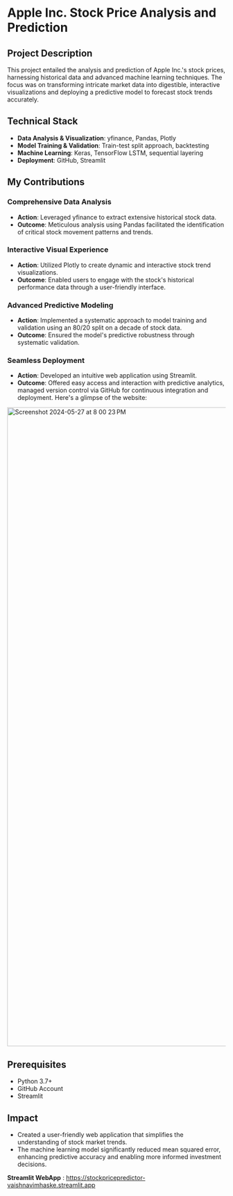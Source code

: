 # Apple Inc. Stock Price Analysis and Prediction

## Project Description
This project entailed the analysis and prediction of Apple Inc.'s stock prices, harnessing historical data and advanced machine learning techniques. The focus was on transforming intricate market data into digestible, interactive visualizations and deploying a predictive model to forecast stock trends accurately.

## Technical Stack
- **Data Analysis & Visualization**: yfinance, Pandas, Plotly
- **Model Training & Validation**: Train-test split approach, backtesting
- **Machine Learning**: Keras, TensorFlow LSTM, sequential layering
- **Deployment**: GitHub, Streamlit

## My Contributions
### Comprehensive Data Analysis
- **Action**: Leveraged yfinance to extract extensive historical stock data.
- **Outcome**: Meticulous analysis using Pandas facilitated the identification of critical stock movement patterns and trends.

### Interactive Visual Experience
- **Action**: Utilized Plotly to create dynamic and interactive stock trend visualizations.
- **Outcome**: Enabled users to engage with the stock's historical performance data through a user-friendly interface.

### Advanced Predictive Modeling
- **Action**: Implemented a systematic approach to model training and validation using an 80/20 split on a decade of stock data.
- **Outcome**: Ensured the model's predictive robustness through systematic validation.

### Seamless Deployment
- **Action**: Developed an intuitive web application using Streamlit.
- **Outcome**: Offered easy access and interaction with predictive analytics, managed version control via GitHub for continuous integration and deployment.
Here's a glimpse of the website:
<img width="1470" alt="Screenshot 2024-05-27 at 8 00 23 PM" src="https://github.com/VMware237/stockpricepredictor/assets/159841485/7f018df9-44fa-4f8f-af74-e360b2708fc9">

## Prerequisites
- Python 3.7+
- GitHub Account
- Streamlit

## Impact
- Created a user-friendly web application that simplifies the understanding of stock market trends.
- The machine learning model significantly reduced mean squared error, enhancing predictive accuracy and enabling more informed investment decisions.

**Streamlit WebApp** : https://stockpricepredictor-vaishnavimhaske.streamlit.app
